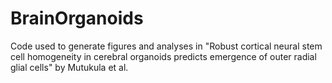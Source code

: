 # BrainOrganoids

Code used to generate figures and analyses in "Robust cortical neural stem cell homogeneity in cerebral organoids predicts emergence of outer radial glial cells" by Mutukula et al.

